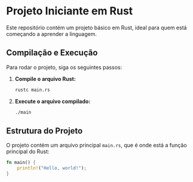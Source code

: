# Projeto Iniciante em Rust

Este repositório contém um projeto básico em Rust, ideal para quem está começando a aprender a linguagem.

## Compilação e Execução

Para rodar o projeto, siga os seguintes passos:

1. **Compile o arquivo Rust:**
    ```sh
    rustc main.rs
    ```

2. **Execute o arquivo compilado:**
    ```sh
    ./main
    ```

## Estrutura do Projeto

O projeto contém um arquivo principal `main.rs`, que é onde está a função principal do Rust:

```rust
fn main() {
    println!("Hello, world!");
}
